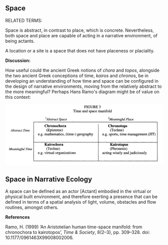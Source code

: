 ## Space

RELATED TERMS:

Space is abstract, in contrast to place, which is concrete. Nevertheless, both space and place are capable of acting in a narrative environment, of being actants.

A location or a site is a space that does not have placeness or placiality.

**Discussion:**

How useful could the ancient Greek notions of _chora_ and _topos_, alongside the two ancient Greek conceptions of time, _kairos_ and _chronos_, be in developing an understanding of how time and space can be configured in the design of narrative environments, moving from the relatively abstract to the more meaningful? Perhaps Hans Ramo's diagram might be of value on this context:

![Space-Time](Space-Time.png)

## Space in Narrative Ecology

A space can be defined as an actor [Actant] embodied in the virtual or physical built environment, and therefore exerting a presence that can be defined in terms of a spatial analysis of light, volume, obstacles and flow routines, amongst others.

**References**

Ramo, H. (1999) ‘An Aristotelian human time-space manifold: from chronochora to kairotopos’, _Time & Society_, 8(2–3), pp. 309–328. doi: 10.1177/0961463X99008002006.

